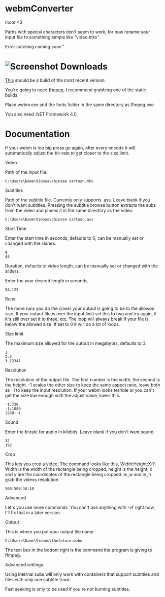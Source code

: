 webmConverter
=========
moot <3

Paths with special characters don't seem to work, for now rename your input file to something simple like "video.mkv".

Error catching coming soon™.

![Screenshot](http://a.pomf.se/uzwrbg.png)
Downloads
=========
[This](https://github.com/Wsheerio/webmConverter/raw/master/Executable/webmConverter.zip) should be a build of the most recent version.

You're going to need [ffmpeg](http://ffmpeg.zeranoe.com/builds/), I recommend grabbing one of the static builds.

Place webm.exe and the fonts folder in the same directory as ffmpeg.exe

You also need .NET Framework 4.0

Documentation
=========

If your webm is too big press go again, after every encode it will automatically adjust the bit-rate to get closer to the  size limit.

Video

Path of the input file.

    C:\Users\Name\Videos\chinese cartoon.mkv

Subtitles

Path of the subtitle file. Currently only supports .ass. Leave blank if you don't want subtitles. Pressing the subtitle browse button extracts the subs from the video and places it in the same directory as the video.

    C:\Users\Name\Videos\chinese cartoon.ass

Start Time

Enter the start time in seconds, defaults to 0, can be manually set or changed with the sliders.

    0
    44

Duration, defaults to video length, can be manually set or changed with the sliders.

Enter the your desired length in seconds.

    54.123

Runs

The more runs you do the closer your output is going to be to the allowed size. If your output file is over the input limit set this to two and try again, if it's still over set it to three, etc. The loop will always break if your file is below the allowed size. If set to 0 it will do a lot of loops.

Size limit

The maximum size allowed for the output in megabytes, defaults to 3.

    1
    2.5
    3.12341

Resolution

The resolution of the output file. The first number is the width, the second is the height. -1 scales the other size to keep the same aspect ratio, leave both as -1 to keep the input resolution. If your webm looks terrible or you can't get the size low enough with the adjust value, lower this.

    -1:720
    -1:1080
    1280:-1

Sound

Enter the bitrate for audio in kilobits. Leave blank if you don't want sound.

    32
    192

Crop

This lets you crop a video\. The command looks like this, Width:Height:X:Y. Width is the width of the rectangle being cropped, height is the height, x and y are the coordinates of the rectangle being cropped. in_w and in_h grab the videos resolution.

    500:500:10:10

Advanced

Let's you use more commands. You can't use anything with -vf right now, I'll fix that in a later version

Output

This is where you put your output file name.

    C:\Users\Name\Videos\thefuture.webm

The text box in the bottom right is the command the program is giving to ffmpeg.

Advanced settings

Using internal subs will only work with containers that support subtitles and files with only one subtitle track.

Fast seeking is only to be used if you're not burning subtitles.
